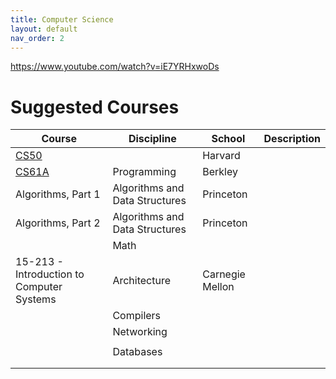 ```yaml
---
title: Computer Science
layout: default
nav_order: 2
---
```


https://www.youtube.com/watch?v=iE7YRHxwoDs

# Suggested Courses

| Course                                    | Discipline                     | School          | Description |
| ----------------------------------------- | ------------------------------ | --------------- | ----------- |
| [CS50](programming/cs50.html)             |                                | Harvard         |             |
| [CS61A](programming/cs61a.html)           | Programming                    | Berkley         |             |
| Algorithms, Part 1                        | Algorithms and Data Structures | Princeton       |             |
| Algorithms, Part 2                        | Algorithms and Data Structures | Princeton       |             |
|                                           | Math                           |                 |             |
| 15-213 - Introduction to Computer Systems | Architecture                   | Carnegie Mellon |             |
|                                           | Compilers                      |                 |             |
|                                           | Networking                     |                 |             |
|                                           |                                |                 |             |
|                                           | Databases                      |                 |             |
|                                           |                                |                 |             |
|                                           |                                |                 |             |
